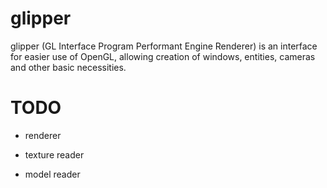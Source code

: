 # glipper
glipper (GL Interface Program Performant Engine Renderer) is an interface for easier use of OpenGL, allowing creation of windows, entities, cameras and other basic necessities.

# TODO
- renderer

- texture reader

- model reader
